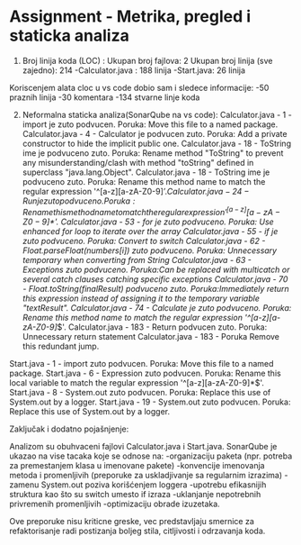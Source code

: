 # Assignment - Metrika, pregled i staticka analiza
1. Broj linija koda (LOC) :
Ukupan broj fajlova: 2
Ukupan broj linija (sve zajedno): 214
-Calculator.java : 188 linija
-Start.java: 26 linija

Koriscenjem alata cloc u vs code dobio sam i sledece informacije:
-50 praznih linija
-30 komentara
-134 stvarne linje koda

2. Neformalna staticka analiza(SonarQube na vs code):
Calculator.java - 1 - import je zuto podvucen. Poruka: Move this file to a named package.
Calculator.java - 4 - Calculator je podvucen zuto. Poruka: Add a private constructor to hide the implicit public one.
Calculator.java - 18 - ToString ime je podvuceno zuto. Poruka: Rename method "ToString" to prevent any misunderstanding/clash with
method "toString" defined in superclass "java.lang.Object".
Calculator.java - 18 - ToString ime je podvuceno zuto. Poruka: Rename this method name to match the regular expression '^[a-z][a-zA-Z0-9]*$'.
Calculator.java - 24 - Run je zuto podvuceno. Poruka: Rename this method name to match the regular expression '^[a-z][a-zA-Z0-9]*$'.
Calculator.java - 53 - for je zuto podvuceno. Poruka: Use enhanced for loop to iterate over the array
Calculator.java - 55 - if je zuto podvuceno. Poruka: Convert to switch
Calculator.java - 62 - Float.parseFloat(numbers[i]) zuto podvuceno. Poruka: Unnecessary temporary when converting from String
Calculator.java - 63 - Exceptions zuto podvuceno. Poruka:Can be replaced with multicatch or several catch clauses catching specific exceptions
Calculator.java - 70 - Float.toString(finalResult) podvuceno zuto. Poruka:Immediately return this expression instead of assigning it to the temporary
variable "textResult".
Calculator.java - 74 - Calculate je zuto podvuceno. Poruka: Rename this method name to match the regular expression '^[a-z][a-zA-Z0-9]*$'.
Calculator.java - 183 - Return podvucen zuto. Poruka: Unnecessary return statement
Calculator.java - 183 - Poruka Remove this redundant jump.

Start.java - 1 - import zuto podvucen. Poruka: Move this file to a named package.
Start.java - 6 - Expression zuto podvucen. Poruka: Rename this local variable to match the regular expression '^[a-z][a-zA-Z0-9]*$'.
Start.java - 8 - System.out zuto podvucen. Poruka: Replace this use of System.out by a logger.
Start.java - 19 - System.out zuto podvucen. Poruka: Replace this use of System.out by a logger.

Zaključak i dodatno pojašnjenje:

Analizom su obuhvaceni fajlovi Calculator.java i Start.java.
SonarQube je ukazao na vise tacaka koje se odnose na:
-organizaciju paketa (npr. potreba za premestanjem klasa u imenovane pakete)
-konvencije imenovanja metoda i promenljivih (preporuke za uskladjivanje sa regularnim izrazima)
-zamenu System.out poziva korišćenjem loggera
-upotrebu efikasnijih struktura kao što su switch umesto if izraza
-uklanjanje nepotrebnih privremenih promenljivih
-optimizaciju obrade izuzetaka.

Ove preporuke nisu kriticne greske, vec predstavljaju smernice za refaktorisanje radi postizanja boljeg stila, citljivosti i odrzavanja koda.
